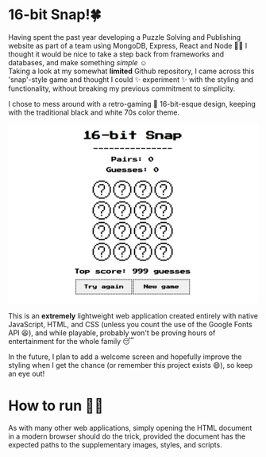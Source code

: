 # 16-bit Snap!🍀

Having spent the past year developing a Puzzle Solving and Publishing website as part of a team using MongoDB, Express, React and Node 🧑‍💻 I thought it would be nice to take a step back from frameworks and databases, and make something *simple* ☺️  
Taking a look at my somewhat **limited** Github repository, I came across this 'snap'-style game and thought I could ✨ experiment ✨ with the styling and functionality, without breaking my previous commitment to simplicity. 

I chose to mess around with a retro-gaming 👾 16-bit-esque design, keeping with the traditional black and white 70s color theme. 

![Image of web application](images/UI.png)

This is an **extremely** lightweight web application created entirely with native JavaScript, HTML, and CSS (unless you count the use of the Google Fonts API 😆), and while playable, probably won't be proving hours of entertainment for the whole family 😴 

In the future, I plan to add a welcome screen and hopefully improve the styling when I get the chance (or remember this project exists 😄), so keep an eye out!  

# How to run 🏃‍♂️
As with many other web applications, simply opening the HTML document in a modern browser should do the trick, provided the document has the expected paths to the supplementary images, styles, and scripts. 
